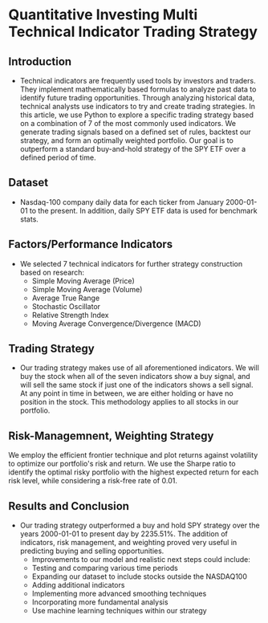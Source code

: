 # Quantitative Investing Multi Technical Indicator Trading Strategy

## Introduction 

- Technical indicators are frequently used tools by investors and traders. They implement mathematically based formulas to analyze past data to identify future trading opportunities. Through analyzing historical data, technical analysts use indicators to try and create trading strategies. In this article, we use Python to explore a specific trading strategy based on a combination of 7 of the most commonly used indicators. We generate trading signals based on a defined set of rules, backtest our strategy, and form an optimally weighted portfolio. Our goal is to outperform a standard buy-and-hold strategy of the SPY ETF over a defined period of time. 

## Dataset 
- Nasdaq-100 company daily data for each ticker from January 2000-01-01 to the present. In addition, daily SPY ETF data is used for benchmark stats.

## Factors/Performance Indicators 
- We selected 7 technical indicators for further strategy construction based on research:
  - Simple Moving Average (Price)
  - Simple Moving Average (Volume)
  - Average True Range
  - Stochastic Oscillator
  - Relative Strength Index
  - Moving Average Convergence/Divergence (MACD)

## Trading Strategy
- Our trading strategy makes use of all aforementioned indicators. We will buy the stock when all of the seven indicators show a buy signal, and will sell the same stock if just one of the indicators shows a sell signal. At any point in time in between, we are either holding or have no position in the stock. This methodology applies to all stocks in our portfolio. 

## Risk-Managemnent, Weighting Strategy
We employ the efficient frontier technique and plot returns against volatility to optimize our portfolio's risk and return. We use the Sharpe ratio to identify the optimal risky portfolio with the highest expected return for each risk level, while considering a risk-free rate of 0.01.

## Results and Conclusion
- Our trading strategy outperformed a buy and hold SPY strategy over the years 2000-01-01 to present day by 2235.51%. The addition of indicators, risk management, and weighting proved very useful in predicting buying and selling opportunities. 
  - Improvements to our model and realistic next steps could include:
  -  Testing and comparing various time periods
  - Expanding our dataset to include stocks outside the NASDAQ100
  - Adding additional indicators
  - Implementing more advanced smoothing techniques
  - Incorporating more fundamental analysis
  - Use machine learning techniques within our strategy 

